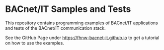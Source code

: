 # BACnet/IT Samples and Tests

This repository contains programming examples of BACnet/IT applications
and tests of the BACnet/IT communication stack.

See the GitHub Page under https://fhnw-bacnet-it.github.io to get a tutorial on how to use the examples.
